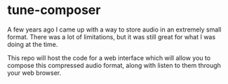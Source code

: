 # tune-composer

A few years ago I came up with a way to store audio in an extremely small format. There was a lot of limitations, but it was still great for what I was doing at the time.

This repo will host the code for a web interface which will allow you to compose this compressed audio format, along with listen to them through your web browser.
